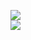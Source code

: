 [![](https://img.shields.io/badge/Made%20With-Github%20Spray-lightgrey.svg?style=for-the-badge&logo=github)](https://github.com/Annihil/github-spray#22544)  
[![](https://i.imgur.com/2DrTn0Z.gif)](https://github.com/Annihil/github-spray)